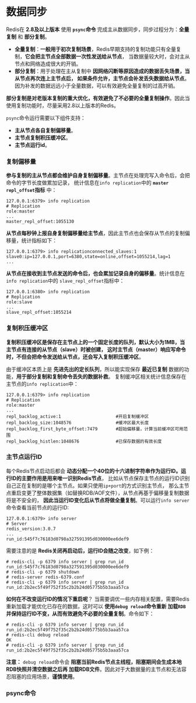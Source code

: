 数据同步
====================================================================
Redis在 **2.8及以上版本** 使用 **`psync`命令** 完成主从数据同步，同步过程分为：**全量复制** 和 **部分复制**。
+ **全量复制**：**一般用于初次复制场景**，Redis早期支持的复制功能只有全量复制，**它会把主节点全部数据一次性发送给从节点**，
当数据量较大时，会对主从节点和网络造成很大的开销。
+ **部分复制**：用于处理在主从复制中 **因网络闪断等原因造成的数据丢失场景，当从节点再次连上主节点后，
如果条件允许，主节点会补发丢失数据给从节点**。因为补发的数据远远小于全量数据，可以有效避免全量复制的过高开销。

**部分复制是对老版本复制的重大优化，有效避免了不必要的全量复制操作**。因此当使用复制功能时，尽量采用2.8以上版本的Redis。

`psync`命令运行需要以下组件支持：
+ **主从节点各自复制偏移量**。
+ **主节点复制积压缓冲区**。
+ **主节点运行id**。

### 复制偏移量
**参与复制的主从节点都会维护自身复制偏移量**。主节点在处理完写入命令后，会把命令的字节长度做累加记录，
统计信息在`info replication`中的 **`master repl_offset`指标** 中：
```
127.0.0.1:6379> info replication
# Replication
role:master
...
master_repl_offset:1055130
```
**从节点每秒钟上报自身复制偏移量给主节点**，因此主节点也会保存从节点的复制偏移量，统计指标如下：
```
127.0.0.1:6379> info replicationconnected_slaves:1
slave0:ip=127.0.0.1,port=6380,state=online,offset=1055214,lag=1
...
```
**从节点在接收到主节点发送的命令后，也会累加记录自身的偏移量**。统计信息在`info replication`中的
`slave_repl_offset`指标中：
```
127.0.0.1:6380> info replication
# Replication
role:slave
...
slave_repl_offset:1055214
```

### 复制积压缓冲区
**复制积压缓冲区是保存在主节点上的一个固定长度的队列，默认大小为1MB，当主节点有连接的从节点（slave）时被创建，
这时主节点（master）响应写命令时，不但会把命令发送给从节点，还会写入复制积压缓冲区**。

由于缓冲区本质上是 **先进先出的定长队列**，所以能实现保存 **最近已复制** 数据的功能，**用于部分复制和复制命令丢失的数据补救**。
复制缓冲区相关统计信息保存在主节点的`info replication`中：
```
127.0.0.1:6379> info replication
# Replication
role:master
...
repl_backlog_active:1                     #开启复制缓冲区
repl_backlog_size:1048576                 #缓冲区最大长度
repl_backlog_first_byte_offset:7479       #超始偏移量，计算当前缓冲区可用范围
repl_backlog_histlen:1048676              #已保存数据的有效长度
```

### 主节点运行ID
每个Redis节点启动后都会 **动态分配一个40位的十六进制字符串作为运行ID。运行ID的主要作用是用来唯一识别Redis节点**，
比如从节点保存主节点的运行ID识别自己正在复制的是哪个主节点。如果只使用`ip+port`的方式识别主节点，
那么主节点重启变更了整体数据集（如替换RDB/AOF文件），从节点再基于偏移量复制数据将是不安全的，
**因此当运行ID变化后从节点将做全量复制**。可以运行`info server`命令查看当前节点的运行ID:
```
127.0.0.1:6379> info server
# Server
redis_version:3.0.7
...
run_id:545f7c76183d0798a327591395d030000ee6def9
```
需要注意的是 **Redis关闭再启动后，运行ID会随之改变**，如下例：
```
# redis-cli -p 6379 info server | grep run_id
run_id:545f7c76183d0798a327591395d030000ee6def9
# redis-cli -p 6379 shutdown
# redis-server redis-6379.conf
# redis-cli -p 6379 info server | grep run_id
run_id:2b2ec5f49f752f35c2b2b24d05775b5b3aaa57ca
```
**如何在不改变运行ID的情况下重启呢**？
当需要调优一些内存相关配置，需要Redis重新加载才能优化已存在的数据，这时可以 **使用`debug reload`命令重新
加载`RDB`并保持运行ID不变，从而有效避免不必要的全量复制**。命令如下：
```
# redis-cli -p 6379 info server | grep run_id
run_id:2b2ec5f49f752f35c2b2b24d05775b5b3aaa57ca
# redis-cli debug reload
OK
# redis-cli -p 6379 info server | grep run_id
run_id:2b2ec5f49f752f35c2b2b24d05775b5b3aaa57ca
```
**注意：** `debug reload`命令会 **阻塞当前Redis节点主线程，阻塞期间会生成本地RDB快照并清空数据之后再
加载RDB文件**。因此对于大数据量的主节点和无法容忍阻塞的应用场景，**谨慎使用**。

### psync命令
